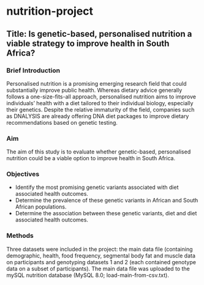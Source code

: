 # nutrition-project

## Title: Is genetic-based, personalised nutrition a viable strategy to improve health in South Africa?

### Brief Introduction
Personalised nutrition is a promising emerging research field that could substantially improve public health. Whereas dietary advice generally follows a one-size-fits-all approach, personalised nutrition aims to improve individuals’ health with a diet tailored to their individual biology, especially their genetics. Despite the relative immaturity of the field, companies such as DNALYSIS are already offering DNA diet packages to improve dietary recommendations based on genetic testing.

### Aim
The aim of this study is to evaluate whether genetic-based, personalised nutrition could be a viable option to improve health in South Africa.

### Objectives
* Identify the most promising genetic variants associated with diet associated health outcomes.
* Determine the prevalence of these genetic variants in African and South African populations.
* Determine the association between these genetic variants, diet and diet associated health outcomes.

### Methods
Three datasets were included in the project: the main data file (containing demographic, health, food frequency, segmental body fat and muscle data on participants and genotyping datasets 1 and 2 (each contained genotype data on a subset of participants). The main data file was uploaded to the mySQL nutrition database (MySQL 8.0; load-main-from-csv.txt).

